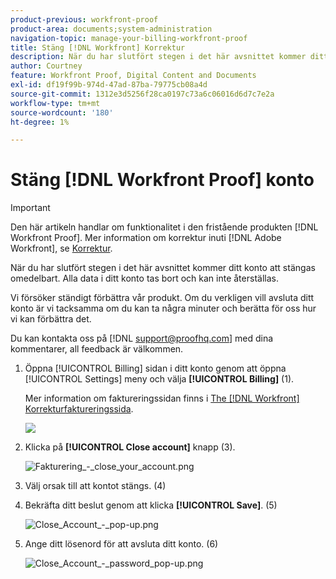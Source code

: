 ```yaml
---
product-previous: workfront-proof
product-area: documents;system-administration
navigation-topic: manage-your-billing-workfront-proof
title: Stäng [!DNL Workfront] Korrektur
description: När du har slutfört stegen i det här avsnittet kommer ditt konto att stängas omedelbart. Alla data i ditt konto tas bort och kan inte återställas.
author: Courtney
feature: Workfront Proof, Digital Content and Documents
exl-id: df19f99b-974d-47ad-87ba-79775cb08a4d
source-git-commit: 1312e3d5256f28ca0197c73a6c06016d6d7c7e2a
workflow-type: tm+mt
source-wordcount: '180'
ht-degree: 1%

---
```


# Stäng [!DNL Workfront Proof] konto

>[!IMPORTANT]
>
>Den här artikeln handlar om funktionalitet i den fristående produkten [!DNL Workfront Proof]. Mer information om korrektur inuti [!DNL Adobe Workfront], se [Korrektur](../../../review-and-approve-work/proofing/proofing.md).

När du har slutfört stegen i det här avsnittet kommer ditt konto att stängas omedelbart. Alla data i ditt konto tas bort och kan inte återställas.

Vi försöker ständigt förbättra vår produkt. Om du verkligen vill avsluta ditt konto är vi tacksamma om du kan ta några minuter och berätta för oss hur vi kan förbättra det.

Du kan kontakta oss på [!DNL support@proofhq.com] med dina kommentarer, all feedback är välkommen.

1. Öppna [!UICONTROL Billing] sidan i ditt konto genom att öppna [!UICONTROL Settings] meny och välja **[!UICONTROL Billing]** (1).

   Mer information om faktureringssidan finns i [The [!DNL Workfront] Korrekturfaktureringssida](../../../workfront-proof/wp-billingsettings/manage-your-billing/wp-billing-page.md).

   ![](assets/upgradesdowngrades-billing-settings-350x168.png)

1. Klicka på **[!UICONTROL Close account]** knapp (3).

   ![Fakturering_-_close_your_account.png](assets/billing---close-your-account-350x135.png)

1. Välj orsak till att kontot stängs. (4)
1. Bekräfta ditt beslut genom att klicka **[!UICONTROL Save]**. (5)

   ![Close_Account_-_pop-up.png](assets/close-account---pop-up-350x262.png)

1. Ange ditt lösenord för att avsluta ditt konto. (6)

   ![Close_Account_-_password_pop-up.png](assets/close-account---password-pop-up-350x152.png)
